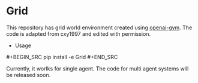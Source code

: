 # Grid

This repository has grid world environment created using [openai-gym](https://github.com/openai/gym). The code is adapted from cxy1997 and edited with permission.


* Usage

#+BEGIN_SRC
pip install -e Grid
#+END_SRC


Currently, it worlks for single agent. The code for multi agent systems will be released soon.



